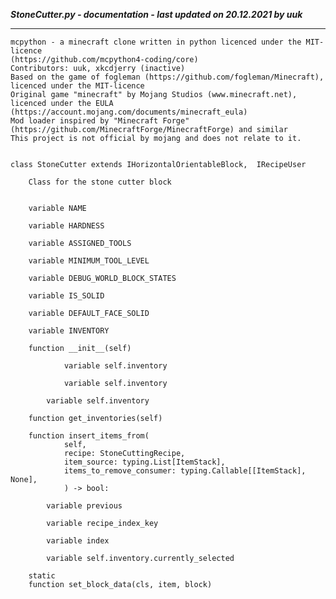 ***StoneCutter.py - documentation - last updated on 20.12.2021 by uuk***
___

    mcpython - a minecraft clone written in python licenced under the MIT-licence 
    (https://github.com/mcpython4-coding/core)
    Contributors: uuk, xkcdjerry (inactive)
    Based on the game of fogleman (https://github.com/fogleman/Minecraft), licenced under the MIT-licence
    Original game "minecraft" by Mojang Studios (www.minecraft.net), licenced under the EULA
    (https://account.mojang.com/documents/minecraft_eula)
    Mod loader inspired by "Minecraft Forge" (https://github.com/MinecraftForge/MinecraftForge) and similar
    This project is not official by mojang and does not relate to it.


    class StoneCutter extends IHorizontalOrientableBlock,  IRecipeUser
        
        Class for the stone cutter block


        variable NAME

        variable HARDNESS

        variable ASSIGNED_TOOLS

        variable MINIMUM_TOOL_LEVEL

        variable DEBUG_WORLD_BLOCK_STATES

        variable IS_SOLID

        variable DEFAULT_FACE_SOLID

        variable INVENTORY

        function __init__(self)

                variable self.inventory

                variable self.inventory

            variable self.inventory

        function get_inventories(self)

        function insert_items_from(
                self,
                recipe: StoneCuttingRecipe,
                item_source: typing.List[ItemStack],
                items_to_remove_consumer: typing.Callable[[ItemStack], None],
                ) -> bool:

            variable previous

            variable recipe_index_key

            variable index

            variable self.inventory.currently_selected

        static
        function set_block_data(cls, item, block)